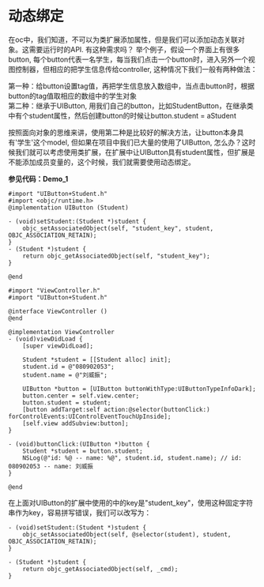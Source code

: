 动态绑定
=================

在oc中，我们知道，不可以为类扩展添加属性，但是我们可以添加动态关联对象。这需要运行时的API.
有这种需求吗？ 举个例子，假设一个界面上有很多button,  每个button代表一名学生，每当我们点击一个button时，进入另外一个视图控制器，但相应的把学生信息传给controller, 这种情况下我们一般有两种做法：  

第一种：给button设置tag值，再把学生信息放入数组中，当点击button时，根据button的tag值取相应的数组中的学生对象  
第二种：继承于UIButton, 用我们自己的button，比如StudentButton，在继承类中有个student属性，然后创建button的时候让button.student = aStudent   

按照面向对象的思维来讲，使用第二种是比较好的解决方法，让button本身具有'学生'这个model, 但如果在项目中我们已大量的使用了UIButton, 怎么办？这时候我们就可以考虑使用类扩展，在扩展中让UIButton具有student属性，但扩展是不能添加成员变量的，这个时候，我们就需要使用动态绑定。

**参见代码：Demo_1**

```
#import "UIButton+Student.h"
#import <objc/runtime.h>
@implementation UIButton (Student)

- (void)setStudent:(Student *)student {
    objc_setAssociatedObject(self, "student_key", student, OBJC_ASSOCIATION_RETAIN);
}
- (Student *)student {
    return objc_getAssociatedObject(self, "student_key");
}

@end
```

```
#import "ViewController.h"
#import "UIButton+Student.h"

@interface ViewController ()
@end

@implementation ViewController
- (void)viewDidLoad {
    [super viewDidLoad];
    
    Student *student = [[Student alloc] init];
    student.id = @"080902053";
    student.name = @"刘威振";
    
    UIButton *button = [UIButton buttonWithType:UIButtonTypeInfoDark];
    button.center = self.view.center;
    button.student = student;
    [button addTarget:self action:@selector(buttonClick:) forControlEvents:UIControlEventTouchUpInside];
    [self.view addSubview:button];
}

- (void)buttonClick:(UIButton *)button {
    Student *student = button.student;
    NSLog(@"id: %@ -- name: %@", student.id, student.name); // id: 080902053 -- name: 刘威振
}

@end
```

在上面对UIButton的扩展中使用的中的key是"student_key"，使用这种固定字符串作为key，容易拼写错误，我们可以改写为：

```
- (void)setStudent:(Student *)student {
    objc_setAssociatedObject(self, @selector(student), student, OBJC_ASSOCIATION_RETAIN);
}

- (Student *)student {
    return objc_getAssociatedObject(self, _cmd);
}
```
